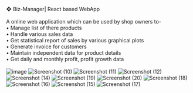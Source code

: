 ❖ Biz-Manager| React based WebApp <br /><br />
A online web application which can be used by shop owners to- <br />
•	Manage list of there products <br />
•	Handle various sales data <br />
•	Get statistical report of sales by various graphical plots <br />
•	Generate invoice for customers <br />
•	Maintain independent data for product details <br />
•	Get daily and monthly profit, profit growth data <br /><br />
![image](https://user-images.githubusercontent.com/76525003/195363002-f5bd2386-0259-46b3-930e-edfa6bb657df.png)
![Screenshot (10)](https://user-images.githubusercontent.com/76525003/197214567-8de257fd-d176-4d22-86f6-48d4cf384007.png)
![Screenshot (11)](https://user-images.githubusercontent.com/76525003/197214600-98ebe5da-2caf-4876-9012-61fd4f185454.png)
![Screenshot (12)](https://user-images.githubusercontent.com/76525003/197214607-43cee891-0883-4b93-83aa-5ba0ee84ef8c.png)
![Screenshot (14)](https://user-images.githubusercontent.com/76525003/197214920-57268be0-492b-46e2-8bac-3d7643560a6b.png)
![Screenshot (19)](https://user-images.githubusercontent.com/76525003/197214673-cb3378b7-fff2-4a6b-81cf-3f8f29c61350.png)
![Screenshot (20)](https://user-images.githubusercontent.com/76525003/197214674-42f5beac-f608-4217-b10e-9825a56f81d5.png)
![Screenshot (18)](https://user-images.githubusercontent.com/76525003/197214659-ed370490-7edb-472f-b1d4-ec29829bd6a2.png)
![Screenshot (16)](https://user-images.githubusercontent.com/76525003/197214636-0b2cad64-86ec-4e71-b997-846dfb6ba33d.png)
![Screenshot (15)](https://user-images.githubusercontent.com/76525003/197214985-ce6a36c1-3f36-4a9d-b4c9-2983c571645d.png)
![Screenshot (17)](https://user-images.githubusercontent.com/76525003/197215121-772e9b61-d138-4581-b545-7c76f9c358af.png)


